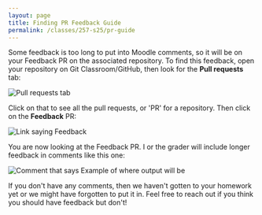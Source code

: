```yaml
---
layout: page
title: Finding PR Feedback Guide
permalink: /classes/257-s25/pr-guide
---
```


Some feedback is too long to put into Moodle comments, so it will be on your Feedback PR on the associated repository.
To find this feedback, open your repository on Git Classroom/GitHub, then look for the **Pull requests** tab:

![Pull requests tab](pr-images/PR-screenshot.png)

Click on that to see all the pull requests, or 'PR' for a repository.
Then click on the **Feedback** PR:

![Link saying Feedback](pr-images/Feedback.png)

You are now looking at the Feedback PR. I or the grader will include longer feedback in comments like this one:

![Comment that says Example of where output will be](pr-images/Output.png)

If you don't have any comments, then we haven't gotten to your homework yet or we might have forgotten to put it in. 
Feel free to reach out if you think you should have feedback but don't!